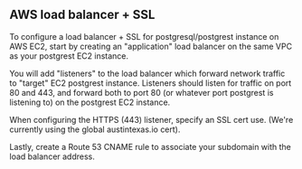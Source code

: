 ## AWS load balancer + SSL
To configure a load balancer + SSL for postgresql/postgrest instance on AWS EC2, start by creating an "application" load balancer on the same VPC as your postgrest EC2 instance.

You will add "listeners" to the load balancer which forward network traffic to "target" EC2 postgrest instance. Listeners should listen for traffic on port 80 and 443, and forward both to port 80 (or whatever port postgrest is listening to) on the postgrest EC2 instance.

When configuring the HTTPS (443) listener, specify an SSL cert use. (We're currently using the global austintexas.io cert).

Lastly, create a Route 53 CNAME rule to associate your subdomain with the load balancer address. 
